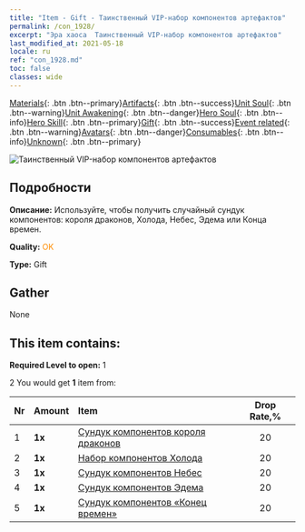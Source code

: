 ```yaml
---
title: "Item - Gift - Таинственный VIP-набор компонентов артефактов"
permalink: /con_1928/
excerpt: "Эра хаоса  Таинственный VIP-набор компонентов артефактов"
last_modified_at: 2021-05-18
locale: ru
ref: "con_1928.md"
toc: false
classes: wide
---
```

 [Materials](/ItemsRU/){: .btn .btn--primary}[Artifacts](/ItemsRU/Artifacts/){: .btn .btn--success}[Unit Soul](/ItemsRU/UnitSoul/){: .btn .btn--warning}[Unit Awakening](/ItemsRU/UnitAwakening/){: .btn .btn--danger}[Hero Soul](/ItemsRU/HeroSoul/){: .btn .btn--info}[Hero Skill](/ItemsRU/HeroSkill/){: .btn .btn--primary}[Gift](/ItemsRU/Gift/){: .btn .btn--success}[Event related](/ItemsRU/Events/){: .btn .btn--warning}[Avatars](/ItemsRU/Avatars/){: .btn .btn--danger}[Consumables](/ItemsRU/Consumables/){: .btn .btn--info}[Unknown](/ItemsRU/Unknown/){: .btn .btn--primary}

 ![Таинственный VIP-набор компонентов артефактов](/images/t/i_907551.png)

## Подробности
 **Описание:** Используйте, чтобы получить случайный сундук компонентов: короля драконов, Холода, Небес, Эдема или Конца времен.

 **Quality:** <span style="color: #FF8C00">OK</span>

 **Type:** Gift

## Gather

  None

## This item contains:

 **Required Level to open:** 1

 2 You would get **1** item  from:

  | Nr | Amount |     Item    | Drop Rate,% |
  |:---|:-------|:------------|:---------:|
  | 1 |  **1x** | [Сундук компонентов короля драконов](/ItemsRU/con_1348/) | 20 | 
  | 2 |  **1x** | [Набор компонентов Холода](/ItemsRU/con_1352/) | 20 | 
  | 3 |  **1x** | [Сундук компонентов Небес](/ItemsRU/con_1354/) | 20 | 
  | 4 |  **1x** | [Сундук компонентов Эдема](/ItemsRU/con_1864/) | 20 | 
  | 5 |  **1x** | [Сундук компонентов «Конец времен»](/ItemsRU/con_1360/) | 20 | 
